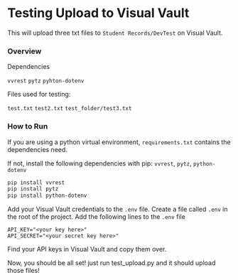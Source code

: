 # Testing Upload to Visual Vault

This will upload three txt files to `Student Records/DevTest` on Visual Vault.

### Overview
Dependencies

`vvrest`
`pytz`
`pyhton-dotenv`

Files used for testing:

`test.txt`
`test2.txt`
`test_folder/test3.txt`

### How to Run

If you are using a python virtual environment, `requirements.txt` contains the dependencies need.

If not, install the following dependencies with pip: `vvrest`, `pytz`, `python-dotenv`
```sh
pip install vvrest
pip install pytz
pip install python-dotenv
```

Add your Visual Vault credentials to the `.env` file. 
Create a file called `.env` in the root of the project.
Add the following lines to the `.env` file
```
API_KEY="<your key here>"
API_SECRET="<your secret key here>"
```
Find your API keys in Visual Vault and copy them over.

Now, you should be all set! just run test_upload.py and it should upload those files!
